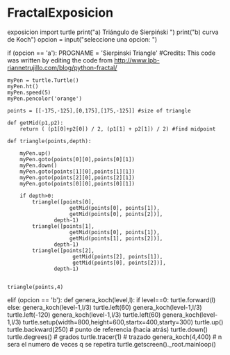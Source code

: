 # FractalExposicion
exposicion
import turtle
print("a) Triángulo de Sierpiński ")
print("b) curva de Koch")
opcion = input("seleccione una opcion: ")

if (opcion == 'a'): 
    PROGNAME = 'Sierpinski Triangle'
    #Credits: This code was written by editing the code from http://www.lpb-riannetrujillo.com/blog/python-fractal/

    myPen = turtle.Turtle()
    myPen.ht()
    myPen.speed(5)
    myPen.pencolor('orange')

    points = [[-175,-125],[0,175],[175,-125]] #size of triangle

    def getMid(p1,p2):
        return ( (p1[0]+p2[0]) / 2, (p1[1] + p2[1]) / 2) #find midpoint

    def triangle(points,depth):

        myPen.up()
        myPen.goto(points[0][0],points[0][1])
        myPen.down()
        myPen.goto(points[1][0],points[1][1])
        myPen.goto(points[2][0],points[2][1])
        myPen.goto(points[0][0],points[0][1])

        if depth>0:
            triangle([points[0],
                        getMid(points[0], points[1]),
                        getMid(points[0], points[2])],
                   depth-1)
            triangle([points[1],
                        getMid(points[0], points[1]),
                        getMid(points[1], points[2])],
                   depth-1)
            triangle([points[2],
                         getMid(points[2], points[1]),
                         getMid(points[0], points[2])],
                   depth-1)


    triangle(points,4)
elif (opcion == 'b'): 
    def genera_koch(level,l):
        if level==0:
                turtle.forward(l)
        else:
                genera_koch(level-1,l/3)
                turtle.left(60)
                genera_koch(level-1,l/3)
                turtle.left(-120)
                genera_koch(level-1,l/3)
                turtle.left(60)
                genera_koch(level-1,l/3)
    turtle.setup(width=800,height=600,startx=400,starty=300)
    turtle.up()
    turtle.backward(250) # punto de referencia (hacia atrás)
    turtle.down()
    turtle.degrees() # grados
    turtle.tracer(1) # trazado
    genera_koch(4,400) # n sera el numero de veces q se repetira
    turtle.getscreen()._root.mainloop()

